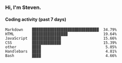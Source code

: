 ### Hi, I'm Steven.

#### Coding activity (past 7 days)
```
Markdown    ▓▓▓▓▓▓▓▓▓▓▓▓▓▓▓▓▓▓▓▓▓▓▓▓▓▓▓▓▓▓  34.79%
HTML        ▓▓▓▓▓▓▓▓▓▓▓▓▓▓▓▓                19.64%
JavaScript  ▓▓▓▓▓▓▓▓▓▓▓▓▓                   15.66%
CSS         ▓▓▓▓▓▓▓▓▓▓▓▓▓                   15.39%
other       ▓▓▓▓                             5.05%
Handlebars  ▓▓▓▓                             4.81%
Bash        ▓▓▓▓                             4.66%
```
